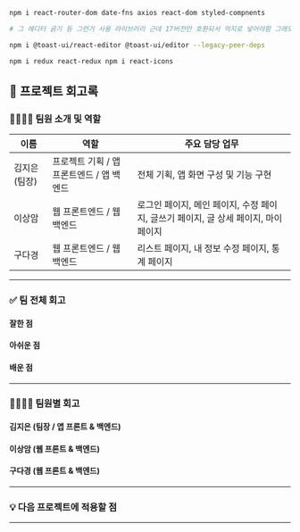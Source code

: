 ```sh
npm i react-router-dom date-fns axios react-dom styled-compnents

# 그 에디터 굵기 등 그런거 사용 라이브러리 근데 17버전만 호환되서 억지로 넣어야함 그래도 괜찮다고 함.

npm i @toast-ui/react-editor @toast-ui/editor --legacy-peer-deps

npm i redux react-redux npm i react-icons
```

## 📝 프로젝트 회고록

### 👨‍👩‍👧‍👦 팀원 소개 및 역할

| 이름 | 역할 | 주요 담당 업무 |
|------|------|----------------|
| 김지은 (팀장) | 프로젝트 기획 / 앱 프론트엔드 / 앱 백엔드 | 전체 기획, 앱 화면 구성 및 기능 구현 |
| 이상암 | 웹 프론트엔드 / 웹 백엔드 | 로그인 페이지, 메인 페이지, 수정 페이지, 글쓰기 페이지, 글 상세 페이지, 마이페이지 |
| 구다경 | 웹 프론트엔드 / 웹 백엔드 | 리스트 페이지, 내 정보 수정 페이지, 통계 페이지 |

---

### ✅ 팀 전체 회고

#### 잘한 점


#### 아쉬운 점

#### 배운 점


---

### 🙋‍♀️🙋‍♂️ 팀원별 회고

#### 김지은 (팀장 / 앱 프론트 & 백엔드)

#### 이상암 (웹 프론트 & 백엔드)


#### 구다경 (웹 프론트 & 백엔드)


---

### 💡 다음 프로젝트에 적용할 점


---

